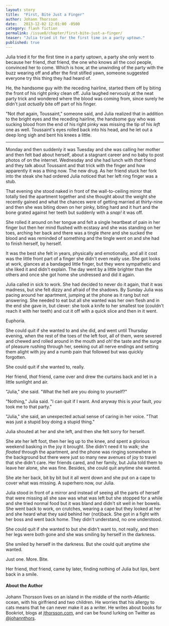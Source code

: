 ```yaml
---
layout: story
title:  "First, Bite Just a Finger"
author: Johann Thorsson
date:   2013-12-02 12:01:00 -0500
category: flash fiction
permalink: /issue8/chapter/first-bite-just-a-finger/
teaser: "Julia tried it for the first time in a party uptown."
published: true
---
```


Julia tried it for the first time in a party uptown, a party she only went to because her friend, _that_ friend, the one who knows all the cool people, convinced her to come. Which is how, at the unwinding of the party with the buzz wearing off and after the first stifled yawn, someone suggested everyone try this thing they had heard of.

He, the handsome guy with the receding hairline, started them off by biting the front of his right pinky clean off. Julia laughed nervously at the neat party trick and wondered where the blood was coming from, since surely he didn't just _actually_ bite off part of his finger.

"Not _that_ again, Toussaint," someone said, and Julia realized that in addition to the bright eyes and the receding hairline, the handsome guy who was sucking blood from the end of his right pinky was missing the tip of his _left_ one as well. Toussaint's eyes rolled back into his head, and he let out a deep long sigh and bent his knees a little.

----

Monday and then suddenly it was Tuesday and she was calling her mother and then felt bad about herself, about a stagnant career and no baby to post photos of on the internet. Wednesday and she had lunch with _that_ friend and they talk about Toussaint and that trick with the finger and how apparently it was a thing now. The new drug. As her friend stuck her fork into the steak she had ordered Julia noticed that her left ring finger was a stub.

That evening she stood naked in front of the wall-to-ceiling mirror that totally tied the apartment together and she thought about the weight she recently gained and what the chances were of getting married at thirty-nine and then she was biting down on her pinky, biting hard and it hurt and the bone grated against her teeth but suddenly with a _snap!_ it was off.

She rolled it around on her tongue and felt a single heartbeat of pain in her finger but then her mind flushed with ecstasy and she was standing on her toes, arching her back and there was a tingle _there_ and she sucked the blood and was reminded of something and the tingle went on and she had to finish herself, by herself.

It was the best she felt in years, physically and emotionally, and all it cost was the little front part of a finger she didn't even really use. She got looks at work, glances at a bandaged little finger, but they were sympathetic and she liked it and didn't explain. The day went by a little brighter than the others and once she got home she undressed and did it again.

Julia called in sick to work. She had decided to never do it again, that it was madness, but she felt dizzy and afraid of the shadows. By Sunday Julia was pacing around her apartment, jumping at the phone as it rang but not answering. She needed to eat but all she wanted was her own flesh and in the end she gave in, but clever: she took a knife to her smallest toe (couldn't reach it with her teeth) and cut it off with a quick slice and then in it went.

Euphoria.

She could quit if she wanted to and she did, and went until Thursday evening, when the rest of the toes of the left foot, all of them, were severed and chewed and rolled around in the mouth and _oh!_ the taste and the surge of pleasure rushing through her, seeking out all nerve endings and setting them alight with joy and a numb pain that followed but was quickly forgotten.

She could quit if she wanted to, really.

Her friend, _that_ friend, came over and drew the curtains back and let in a little sunlight and air.

"Julia," she said. "What the hell are you doing to yourself?"

"Nothing," Julia said. "I can quit if I want. And anyway this is _your_ fault, _you_ took me to that party."

"Julia," she said, an unexpected actual sense of caring in her voice. "That was just a stupid boy doing a stupid thing."

Julia shouted at her and she left, and then she felt sorry for herself.

She ate her left foot, then her leg up to the knee, and spent a glorious weekend basking in the joy it brought. She didn't need it to walk; she _floated_ through the apartment, and the phone was ringing somewhere in the background but there were just so many new avenues of joy to travel that she didn't care. Her friends cared, and her family, but Julia told them to leave her alone, she was fine. Besides, she could quit anytime she wanted.

She ate her back, bit by bit but it all went down and she put on a cape to cover what was missing. A superhero now, our Julia.

Julia stood in front of a mirror and instead of seeing all the parts of herself that were missing all she saw was what was left but she stopped for a while and she tried normal food but it was bland and didn't sit well in her bowels. She went back to work, on crutches, wearing a cape but they looked at her and she heard what they said behind her (not)back. She got in a fight with her boss and went back home. They didn't understand, no one understood.

She could quit if she wanted to but she didn't want to, not really, and then her legs were both gone and she was smiling by herself in the darkness.

She smiled by herself in the darkness. But she could quit anytime she wanted.

Just one. More. Bite.

Her friend, _that_ friend, came by later, finding nothing of Julia but lips, bent back in a smile.

#### About the Author

Johann Thorsson lives on an island in the middle of the north-Atlantic ocean, with his girlfriend and two children. He worries that his allergy to cats means that he can never make it as a writer. He writes about books for Bookriot, blogs at [jthorsson.com](http://jthorsson.com), and can be found lurking on Twitter as [@johannthors](http://twitter.com/@johannthors).
